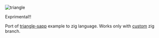 ![triangle](https://i.imgur.com/TUJTggj.png)

Exprimental!!

Port of [triangle-sapp](https://github.com/floooh/sokol-samples/blob/master/sapp/triangle-sapp.c) example to zig language. Works only with [custom](https://github.com/not-fl3/zig/tree/zero_init_draft) zig branch.